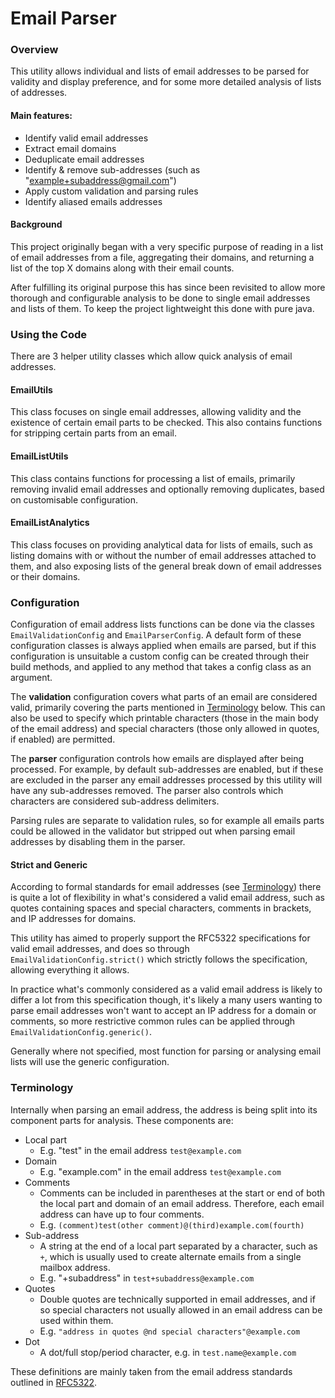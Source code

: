 # Email Parser

### Overview

This utility allows individual and lists of email addresses to be parsed for validity and display preference, and for
some more detailed analysis of lists of addresses. 

#### Main features:
* Identify valid email addresses
* Extract email domains
* Deduplicate email addresses
* Identify & remove sub-addresses (such as "example+subaddress@gmail.com")
* Apply custom validation and parsing rules
* Identify aliased emails addresses

#### Background

This project originally began with a very specific purpose of reading in a list of email addresses from a file, 
aggregating their domains, and returning a list of the top X domains along with their email counts.

After fulfilling its original purpose this has since been revisited to allow more thorough and configurable analysis to
be done to single email addresses and lists of them. To keep the project lightweight this done with pure java.

### Using the Code

There are 3 helper utility classes which allow quick analysis of email addresses.

#### EmailUtils
This class focuses on single email addresses, allowing validity and the existence of certain email parts to be checked.
This also contains functions for stripping certain parts from an email.

#### EmailListUtils
This class contains functions for processing a list of emails, primarily removing invalid email addresses and optionally 
removing duplicates, based on customisable configuration.

#### EmailListAnalytics
This class focuses on providing analytical data for lists of emails, such as listing domains with or without the number
of email addresses attached to them, and also exposing lists of the general break down of email addresses or their 
domains.

### Configuration
Configuration of email address lists functions can be done via the classes `EmailValidationConfig` and 
`EmailParserConfig`. A default form of these configuration classes is always applied when emails are parsed, but if this
configuration is unsuitable a custom config can be created through their build methods, and applied to any method that 
takes a config class as an argument. 

The **validation** configuration covers what parts of an email are considered valid, primarily covering the parts 
mentioned in [Terminology](#Terminology) below. This can also be used to specify which printable characters (those in the main body 
of the email address) and special characters (those only allowed in quotes, if enabled) are permitted.

The **parser** configuration controls how emails are displayed after being processed. For example, by default 
sub-addresses are enabled, but if these are excluded in the parser any email addresses processed by this utility will 
have any sub-addresses removed. The parser also controls which characters are considered sub-address delimiters.

Parsing rules are separate to validation rules, so for example all emails parts could be allowed in the validator but 
stripped out when parsing email addresses by disabling them in the parser.

#### Strict and Generic


According to formal standards for email addresses (see [Terminology](#Terminology)) there is quite a lot of flexibility 
in what's considered a valid email address, such as quotes containing spaces and special characters, comments in brackets, 
and IP addresses for domains.

This utility has aimed to properly support the RFC5322 specifications for valid email addresses, and does so through 
`EmailValidationConfig.strict()` which strictly follows the specification, allowing everything it allows.

In practice what's commonly considered as a valid email address is likely to differ a lot from this specification 
though, it's likely a many users wanting to parse email addresses won't want to accept an IP address for a domain or 
comments, so more restrictive common rules can be applied through `EmailValidationConfig.generic()`.

Generally where not specified, most function for parsing or analysing email lists will use the generic configuration.

### Terminology

Internally when parsing an email address, the address is being split into its component parts for analysis. These 
components are:
* Local part
    * E.g. "test" in the email address `test@example.com`
* Domain
    * E.g. "example.com" in the email address `test@example.com`
* Comments
  * Comments can be included in parentheses at the start or end of both the local part and domain of an email address. 
  Therefore, each email address can have up to four comments.
  * E.g. `(comment)test(other comment)@(third)example.com(fourth)`
* Sub-address
  * A string at the end of a local part separated by a character, such as `+`, which is usually used to create alternate 
  emails from a single mailbox address.
  * E.g. "+subaddress" in `test+subaddress@example.com`
* Quotes
  * Double quotes are technically supported in email addresses, and if so special characters not usually allowed in an email
  address can be used within them.
  * E.g. `"address in quotes @nd special characters"@example.com`
* Dot
  * A dot/full stop/period character, e.g. in `test.name@example.com`

These definitions are mainly taken from the email address standards outlined in 
[RFC5322](https://www.ietf.org/rfc/rfc5322.txt).

